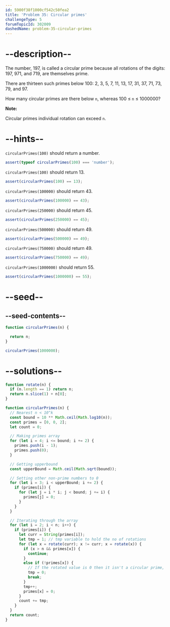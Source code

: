 ```yaml
---
id: 5900f38f1000cf542c50fea2
title: 'Problem 35: Circular primes'
challengeType: 5
forumTopicId: 302009
dashedName: problem-35-circular-primes
---
```


# --description--

The number, 197, is called a circular prime because all rotations of the digits: 197, 971, and 719, are themselves prime.

There are thirteen such primes below 100: 2, 3, 5, 7, 11, 13, 17, 31, 37, 71, 73, 79, and 97.

How many circular primes are there below `n`, whereas 100 ≤ `n` ≤ 1000000?

**Note:**  

Circular primes individual rotation can exceed `n`.

# --hints--

`circularPrimes(100)` should return a number.

```js
assert(typeof circularPrimes(100) === 'number');
```

`circularPrimes(100)` should return 13.

```js
assert(circularPrimes(100) == 13);
```

`circularPrimes(100000)` should return 43.

```js
assert(circularPrimes(100000) == 43);
```

`circularPrimes(250000)` should return 45.

```js
assert(circularPrimes(250000) == 45);
```

`circularPrimes(500000)` should return 49.

```js
assert(circularPrimes(500000) == 49);
```

`circularPrimes(750000)` should return 49.

```js
assert(circularPrimes(750000) == 49);
```

`circularPrimes(1000000)` should return 55.

```js
assert(circularPrimes(1000000) == 55);
```

# --seed--

## --seed-contents--

```js
function circularPrimes(n) {

  return n;
}

circularPrimes(1000000);
```

# --solutions--

```js
function rotate(n) {
  if (n.length == 1) return n;
  return n.slice(1) + n[0];
}

function circularPrimes(n) {
  // Nearest n < 10^k
  const bound = 10 ** Math.ceil(Math.log10(n));
  const primes = [0, 0, 2];
  let count = 0;

  // Making primes array
  for (let i = 4; i <= bound; i += 2) {
    primes.push(i - 1);
    primes.push(0);
  }

  // Getting upperbound
  const upperBound = Math.ceil(Math.sqrt(bound));

  // Setting other non-prime numbers to 0
  for (let i = 3; i < upperBound; i += 2) {
    if (primes[i]) {
      for (let j = i * i; j < bound; j += i) {
        primes[j] = 0;
      }
    }
  }

  // Iterating through the array
  for (let i = 2; i < n; i++) {
    if (primes[i]) {
      let curr = String(primes[i]);
      let tmp = 1; // tmp variable to hold the no of rotations
      for (let x = rotate(curr); x != curr; x = rotate(x)) {
        if (x > n && primes[x]) {
          continue;
        }
        else if (!primes[x]) {
          // If the rotated value is 0 then it isn't a circular prime, break the loop
          tmp = 0;
          break;
        }
        tmp++;
        primes[x] = 0;
      }
      count += tmp;
    }
  }
  return count;
}
```
